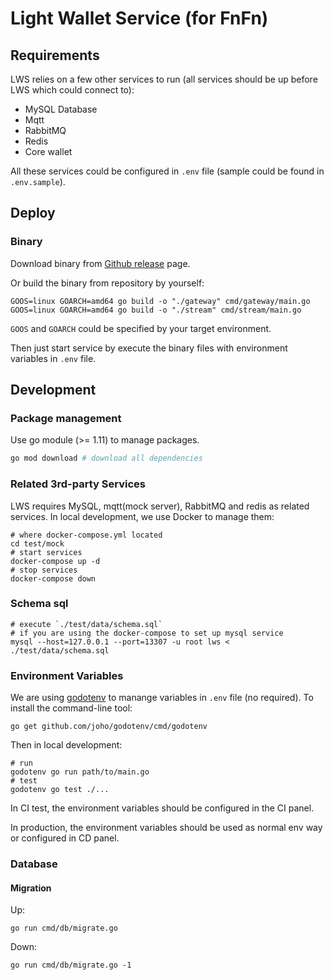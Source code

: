 Light Wallet Service (for FnFn)
==========

Requirements
----------

LWS relies on a few other services to run (all services should be up before LWS which could connect to):

* MySQL Database
* Mqtt
* RabbitMQ
* Redis
* Core wallet

All these services could be configured in `.env` file (sample could be found in `.env.sample`).

Deploy
----------

### Binary

Download binary from [Github release](https://github.com/FissionAndFusion/lws/releases) page.

Or build the binary from repository by yourself:

~~~
GOOS=linux GOARCH=amd64 go build -o "./gateway" cmd/gateway/main.go
GOOS=linux GOARCH=amd64 go build -o "./stream" cmd/stream/main.go
~~~

`GOOS` and `GOARCH` could be specified by your target environment.

Then just start service by execute the binary files with environment variables in `.env` file.

Development
----------

### Package management

Use go module (>= 1.11) to manage packages.

~~~bash
go mod download # download all dependencies
~~~

### Related 3rd-party Services

LWS requires MySQL, mqtt(mock server), RabbitMQ and redis as related services. In local development, we use Docker to manage them:

~~~shell
# where docker-compose.yml located
cd test/mock
# start services
docker-compose up -d
# stop services
docker-compose down
~~~


### Schema sql
~~~shell
# execute `./test/data/schema.sql`
# if you are using the docker-compose to set up mysql service
mysql --host=127.0.0.1 --port=13307 -u root lws < ./test/data/schema.sql
~~~

### Environment Variables

We are using [godotenv](https://github.com/joho/godotenv) to manange variables in `.env` file (no required). To install the command-line tool:

~~~shell
go get github.com/joho/godotenv/cmd/godotenv
~~~

Then in local development:

~~~shell
# run
godotenv go run path/to/main.go
# test
godotenv go test ./...
~~~

In CI test, the environment variables should be configured in the CI panel.

In production, the environment variables should be used as normal env way or configured in CD panel.

### Database

#### Migration

Up:

~~~shell
go run cmd/db/migrate.go
~~~

Down:

~~~shell
go run cmd/db/migrate.go -1
~~~
